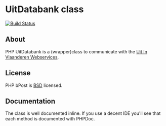 # UitDatabank class

[![Build Status](https://travis-ci.org/tijsverkoyen/UitDatabank.svg?branch=master)](https://travis-ci.org/tijsverkoyen/UitDatabank)

## About

PHP UitDatabank is a (wrapper)class to communicate with the
[Uit In Vlaanderen Webservices](http://uitdatabank.be).

## License

PHP bPost is [BSD](https://github.com/tijsverkoyen/UitDatabank/blob/master/LICENSE.md)
licensed.

## Documentation

The class is well documented inline. If you use a decent IDE you'll see that
each method is documented with PHPDoc.
